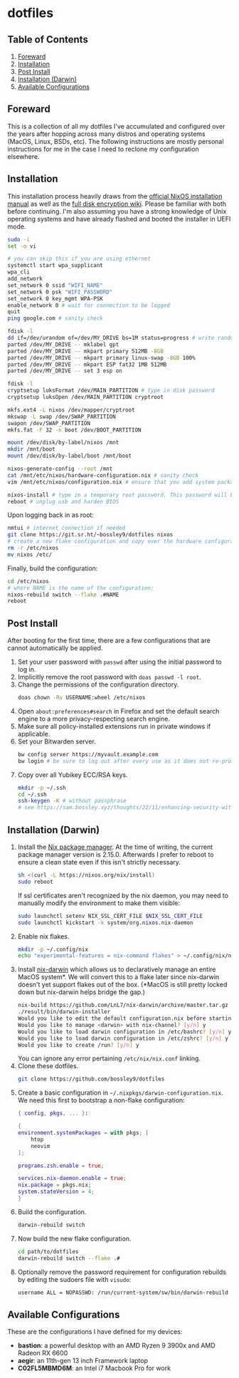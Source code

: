 # dotfiles

## Table of Contents

1. [Foreward](#foreward)
2. [Installation](#installation)
3. [Post Install](#post-install)
4. [Installation (Darwin)](#installation-darwin)
5. [Available Configurations](#available-configurations)

## Foreward

This is a collection of all my dotfiles I've accumulated and configured over the years after hopping across many distros and operating systems (MacOS, Linux, BSDs, etc). The following instructions are mostly personal instructions for me in the case I need to reclone my configuration elsewhere.

## Installation

This installation process heavily draws from the [official NixOS installation manual](https://nixos.org/manual/nixos/stable/index.html#sec-installation) as well as the [full disk encryption wiki](https://nixos.wiki/wiki/Full_Disk_Encryption). Please be familiar with both before continuing. I'm also assuming you have a strong knowledge of Unix operating systems and have already flashed and booted the installer in UEFI mode.

```sh
sudo -i
set -o vi

# you can skip this if you are using ethernet
systemctl start wpa_supplicant
wpa_cli
add_network
set_network 0 ssid "WIFI_NAME"
set_network 0 psk "WIFI_PASSWORD"
set_network 0 key_mgmt WPA-PSK
enable_network 0 # wait for connection to be logged
quit
ping google.com # sanity check

fdisk -l
dd if=/dev/urandom of=/dev/MY_DRIVE bs=1M status=progress # write random data to disk
parted /dev/MY_DRIVE -- mklabel gpt
parted /dev/MY_DRIVE -- mkpart primary 512MB -8GB
parted /dev/MY_DRIVE -- mkpart primary linux-swap -8GB 100%
parted /dev/MY_DRIVE -- mkpart ESP fat32 1MB 512MB
parted /dev/MY_DRIVE -- set 3 esp on

fdisk -l
cryptsetup luksFormat /dev/MAIN_PARTITION # type in disk password
cryptsetup luksOpen /dev/MAIN_PARTITION cryptroot

mkfs.ext4 -L nixos /dev/mapper/cryptroot
mkswap -L swap /dev/SWAP_PARTITION
swapon /dev/SWAP_PARTITION
mkfs.fat -F 32 -n boot /dev/BOOT_PARTITION

mount /dev/disk/by-label/nixos /mnt
mkdir /mnt/boot
mount /dev/disk/by-label/boot /mnt/boot

nixos-generate-config --root /mnt
cat /mnt/etc/nixos/hardware-configuration.nix # sanity check
vim /mnt/etc/nixos/configuration.nix # ensure that you add system packages neovim and git, and enable Network Manager.

nixos-install # type in a temporary root password. This password will be erased later.
reboot # unplug usb and harden BIOS
```

Upon logging back in as root:

```sh
nmtui # internet connection if needed
git clone https://git.sr.ht/~bossley9/dotfiles nixos
# create a new flake configuration and copy over the hardware configuration here if necessary.
rm -r /etc/nixos
mv nixos /etc/
```

Finally, build the configuration:

```sh
cd /etc/nixos
# where NAME is the name of the configuration:
nixos-rebuild switch --flake .#NAME
reboot
```

## Post Install

After booting for the first time, there are a few configurations that are cannot automatically be applied.

1. Set your user password with `passwd` after using the initial password to log in.
2. Implicitly remove the root password with `doas passwd -l root`.
3. Change the permissions of the configuration directory.
    ```sh
    doas chown -Rv USERNAME:wheel /etc/nixos
    ```
4. Open `about:preferences#search` in Firefox and set the default search engine to a more privacy-respecting search engine.
5. Make sure all policy-installed extensions run in private windows if applicable.
6. Set your Bitwarden server.
    ```sh
    bw config server https://myvault.example.com
    bw login # be sure to log out after every use as it does not re-prompt MFA.
    ```
7. Copy over all Yubikey ECC/RSA keys.
    ```sh
    mkdir -p ~/.ssh
    cd ~/.ssh
    ssh-keygen -K # without passphrase
    # see https://sam.bossley.xyz/thoughts/22/11/enhancing-security-with-yubikeys for details
    ```

## Installation (Darwin)

1. Install the [Nix package manager](https://nixos.org/download.html#nix-install-macos). At the time of writing, the current package manager version is 2.15.0. Afterwards I prefer to reboot to ensure a clean state even if this isn't strictly necessary.
    ```sh
    sh <(curl -L https://nixos.org/nix/install)
    sudo reboot
    ```
    If ssl certificates aren't recognized by the nix daemon, you may need to manually modify the environment to make them visible:
    ```sh
    sudo launchctl setenv NIX_SSL_CERT_FILE $NIX_SSL_CERT_FILE
    sudo launchctl kickstart -k system/org.nixos.nix-daemon
    ```
2. Enable nix flakes.
    ```sh
    mkdir -p ~/.config/nix
    echo "experimental-features = nix-command flakes" > ~/.config/nix/nix.conf
    ```
3. Install [nix-darwin](https://github.com/LnL7/nix-darwin) which allows us to declaratively manage an entire MacOS system*. We will convert this to a flake later since nix-darwin doesn't yet support flakes out of the box. (*MacOS is still pretty locked down but nix-darwin helps bridge the gap.)
    ```sh
    nix-build https://github.com/LnL7/nix-darwin/archive/master.tar.gz -A installer
    ./result/bin/darwin-installer
    Would you like to edit the default configuration.nix before starting? [y/n] n
    Would you like to manage <darwin> with nix-channel? [y/n] y
    Would you like to load darwin configuration in /etc/bashrc? [y/n] y
    Would you like to load darwin configuration in /etc/zshrc? [y/n] y
    Would you like to create /run? [y/n] y
    ```
    You can ignore any error pertaining `/etc/nix/nix.conf` linking.
4. Clone these dotfiles.
    ```sh
    git clone https://github.com/bossley9/dotfiles
    ```
5. Create a basic configuration in `~/.nixpkgs/darwin-configuration.nix`. We need this first to bootstrap a non-flake configuration:
    ```nix
    { config, pkgs, ... }:

    {
    environment.systemPackages = with pkgs; [
        htop
        neovim
    ];

    programs.zsh.enable = true;

    services.nix-daemon.enable = true;
    nix.package = pkgs.nix;
    system.stateVersion = 4;
    }
    ```
6. Build the configuration.
    ```sh
    darwin-rebuild switch
    ```
7. Now build the new flake configuration.
    ```sh
    cd path/to/dotfiles
    darwin-rebuild switch --flake .#
    ```
8. Optionally remove the password requirement for configuration rebuilds by editing the sudoers file with `visudo`:
    ```sh
    username ALL = NOPASSWD: /run/current-system/sw/bin/darwin-rebuild
    ```

## Available Configurations

These are the configurations I have defined for my devices:

* **bastion**: a powerful desktop with an AMD Ryzen 9 3900x and AMD Radeon RX 6600
* **aegir**: an 11th-gen 13 inch Framework laptop
* **C02FL5MBMD6M**: an Intel i7 Macbook Pro for work
